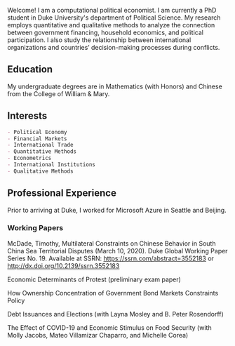 Welcome! I am a computational political economist. I am currently a PhD student in Duke University's department of Political Science. My research employs quantitative and qualitative methods to analyze the connection between government financing, household economics, and political participation. I also study the relationship between international organizations and countries’ decision-making processes during conflicts. 

## Education

My undergraduate degrees are in Mathematics (with Honors) and Chinese from the College of William & Mary. 

## Interests

```markdown
- Political Economy
- Financial Markets
- International Trade
- Quantitative Methods
- Econometrics
- International Institutions
- Qualitative Methods
```

## Professional Experience

Prior to arriving at Duke, I worked for Microsoft Azure in Seattle and Beijing.

### Working Papers

McDade, Timothy, Multilateral Constraints on Chinese Behavior in South China Sea Territorial Disputes (March 10, 2020). Duke Global Working Paper Series No. 19. Available at SSRN: https://ssrn.com/abstract=3552183 or http://dx.doi.org/10.2139/ssrn.3552183 

Economic Determinants of Protest (preliminary exam paper)

How Ownership Concentration of Government Bond Markets Constraints Policy

Debt Issuances and Elections (with Layna Mosley and B. Peter Rosendorff)

The Effect of COVID-19 and Economic Stimulus on Food Security (with Molly Jacobs, Mateo Villamizar Chaparro, and Michelle Corea)

